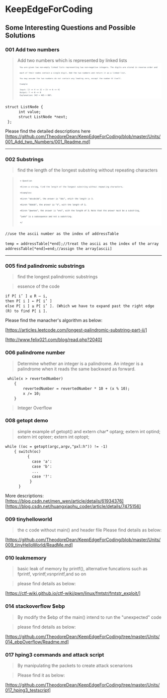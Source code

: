 # KeepEdgeForCoding
## Some Interesting Questions and Possible Solutions

### 001 Add two numbers
> Add two numbers which is represented by linked lists
>![add two numbers](https://github.com/TheodoreDean/KeepEdgeForCoding/blob/master/Units/001_Add_two_Numbers/CB41BEFA2A6CDF54C770A6565C646A6F.jpg)
```
struct ListNode {
      int value;
      struct ListNode *next;
 };

```
Please find the detailed descriptions here 
[https://github.com/TheodoreDean/KeepEdgeForCoding/blob/master/Units/001_Add_two_Numbers/001_Readme.md]
***

### 002 Substrings
> find the length of the longest substring without repeating characters

>![find the substrings](https://github.com/TheodoreDean/KeepEdgeForCoding/blob/master/Units/002_longestSubstring/A7A03F11-2D2A-49B5-B443-1F85C5C644F5.png)
```
//use the ascii number as the index of addressTable

temp = addressTable[*end];//treat the ascii as the index of the array
addressTable[*end]=end;//assign the array[ascii]

```
***
### 005 find palindromic substrings
> find the longest palindromic substrings

> essence of the code
```
if P[ i’ ] ≤ R – i,
then P[ i ] ← P[ i’ ]
else P[ i ] ≥ P[ i’ ]. (Which we have to expand past the right edge (R) to find P[ i ].

```

Please find the manacher's algorithm as below:

[https://articles.leetcode.com/longest-palindromic-substring-part-ii/]

[http://www.felix021.com/blog/read.php?2040]

### 006 palindrome number
> Determine whether an integer is a palindrome. An integer is a palindrome when it reads the same backward as forward.
```
 while(x > revertedNumber)
    {
        revertedNumber = revertedNumber * 10 + (x % 10);
        x /= 10;
    }
```
> Integer Overflow

### 008 getopt demo
> simple example of getopt() and extern char* optarg;
                                 extern int optind;
                                 extern int opteer;
                                 extern int optopt;
```
while ((oc = getopt(argc,argv,"pxl:h")) != -1)
	{ switch(oc)
          {
            case 'a':
            case 'b':
            ...
            case '?':
           }
      }
```
More descriptions:
[https://blog.csdn.net/men_wen/article/details/61934376]
[https://blog.csdn.net/huangxiaohu_coder/article/details/7475156]

### 009 tinyhelloworld
> the c code without main() and header file
> Please find details as below:

[https://github.com/TheodoreDean/KeepEdgeForCoding/blob/master/Units/009_tinyHelloWorld/ReadMe.md]

### 010 leakmemory
> basic leak of memory by printf(), alternative funcations such as fprintf, vprintf,vsnprintf,and so on

> please find details as below:

[https://ctf-wiki.github.io/ctf-wiki/pwn/linux/fmtstr/fmtstr_exploit/]

### 014 stackoverflow $ebp
> By modify the $ebp of the main() intend to run the "unexpected" code

> please find details as below:

[https://github.com/TheodoreDean/KeepEdgeForCoding/tree/master/Units/014_ebpOverflow/Readme.md]

### 017 hping3 commands and attack script
> By manipulating the packets to create attack scenarions

> Please find it as below:

[https://github.com/TheodoreDean/KeepEdgeForCoding/tree/master/Units/017_hping3_testscript]
